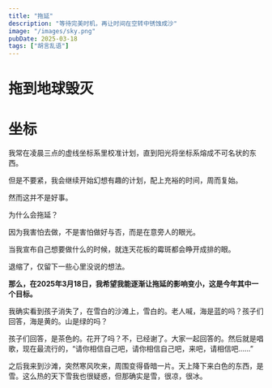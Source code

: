 ```yaml
---
title: "拖延"
description: "等待完美时机，再让时间在空转中锈蚀成沙"
image: "/images/sky.png"
pubDate: 2025-03-18
tags: ["胡言乱语"]
---
```




# 拖到地球毁灭

# 坐标

我常在凌晨三点的虚线坐标系里校准计划，直到阳光将坐标系熔成不可名状的东西。

但是不要紧，我会继续开始幻想有趣的计划，配上充裕的时间，周而复始。

然而这并不是好事。

为什么会拖延？

因为我害怕去做，不是害怕做好与否，而是在意旁人的眼光。

当我宣布自己想要做什么的时候，就连天花板的霉斑都会睁开成排的眼。

退缩了，仅留下一些心里没说的想法。

**那么，在2025年3月18日，我希望我能逐渐让拖延的影响变小，这是今年其中一个目标。**

我确实看到孩子消失了，在雪白的沙滩上，雪白的。老人喊，海是蓝的吗？孩子们回答，海是黄的。山是绿的吗？

孩子们回答，是茶色的。花开了吗？不，已经谢了。大家一起回答的。然后就是唱歌，现在最流行的，“请你相信自己吧，请你相信自己吧，来吧，请相信吧......”

之后我来到沙滩，突然寒风吹来，周围变得昏暗一片。天上降下来白色的东西，是雪。这么热的天下雪我也很疑惑，但那确实是雪，很凉，很冰。

